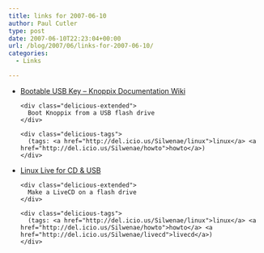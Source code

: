 ```yaml
---
title: links for 2007-06-10
author: Paul Cutler
type: post
date: 2007-06-10T22:23:04+00:00
url: /blog/2007/06/links-for-2007-06-10/
categories:
  - Links

---
```

<ul class="delicious">
  <li>
    <div class="delicious-link">
      <a href="http://www.knoppix.net/wiki/Bootable_USB_Key">Bootable USB Key &#8211; Knoppix Documentation Wiki</a>
    </div>
    
    <div class="delicious-extended">
      Boot Knoppix from a USB flash drive
    </div>
    
    <div class="delicious-tags">
      (tags: <a href="http://del.icio.us/Silwenae/linux">linux</a> <a href="http://del.icio.us/Silwenae/howto">howto</a>)
    </div>
  </li>
  
  <li>
    <div class="delicious-link">
      <a href="http://www.linux-live.org/">Linux Live for CD & USB</a>
    </div>
    
    <div class="delicious-extended">
      Make a LiveCD on a flash drive
    </div>
    
    <div class="delicious-tags">
      (tags: <a href="http://del.icio.us/Silwenae/linux">linux</a> <a href="http://del.icio.us/Silwenae/howto">howto</a> <a href="http://del.icio.us/Silwenae/livecd">livecd</a>)
    </div>
  </li>
</ul>